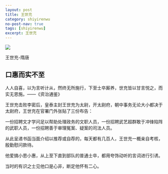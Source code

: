 ```yaml
---
layout: post
title: 王世充
category: shiyirenwu
no-post-nav: true
tags: [shiyirenwu]
excerpt: 王世充
---
```


![](https://img2.baidu.com/it/u=158349417,2219398061&fm=26&fmt=auto&gp=0.jpg) 

王世充-隋唐

## 口惠而实不至

人人自喜，以为言听计从，然终无所施行，下至士卒厮养，世充皆以甘言悦之，而实无恩施。——《资治通鉴》



王世充击败李密后，皇泰主封王世充为太尉，开太尉府，朝中事务无论大小都决于太尉府，王世充在官署门外张贴了三份布告：

一份招聘文才学问足以帮助处理政务的文职人员，一份招聘武艺超群敢于冲锋陷阵的武职人员，一份招聘善于审理冤案、疑案的司法人员。

从此呈递书函当面介绍以推荐或自荐的，每天都有几百人，王世充一概亲自考核，殷勤慰问款待。

他爱搞小恩小惠，从上至下直到部队的普通士卒，都用夸饰动听的言词进行引诱。

当时的有识之士见他口是心非，断定他怀有二心。